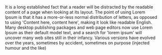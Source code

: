 It is a long established fact that a reader will be distracted by the
readable content of a page when looking at its layout. The point of
using Lorem Ipsum is that it has a more-or-less normal distribution of 
letters, as opposed to using 'Content here, content here', making it
look like readable English. Many desktop publishing packages and web
page editors now use Lorem Ipsum as their default model text, and a
search for 'lorem ipsum' will uncover many web sites still in their
infancy. Various versions have evolved over the years, sometimes by
accident, sometimes on purpose (injected humour and the like)